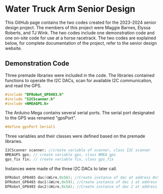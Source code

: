 # Water Truck Arm Senior Design
This GitHub page contains the two codes created for the 2023-2024 senior design project. The members of this project were Maggie Barnes, Elyssa Roberts, and TJ Wink. The two codes include one demonstration code and one on-site code for use at a horse racetrack. The two codes are explained below, for complete documentation of the project, refer to the senior design website.

## Demonstration Code
Three premade libraries were included in the code. The libraries contained functions to operate the I2C DACs, scan for available I2C communication, and read the GPS.
```c
#include "DFRobot_GP8403.h"
#include "I2CScanner.h"
#include <NMEAGPS.h>
```

The Arduino Mega contains several serial ports. The serial port designated to the GPS was renamed "gpsPort".
```c
#define gpsPort Serial1
```
Three variables and their classes were defined based on the premade libraries.
```c
I2CScanner scanner; //create variable of scanner, class I2C scanner
NMEAGPS gps; // create variable gps, class NMEA gps
gps_fix fix; // create variable fix, class gps_fix
```
Instances were made of the three I2C DACs to later call.
```c
DFRobot_GP8403 dac(&Wire,0x58); //Create instance of dac at address 0x58 on outside
DFRobot_GP8403 dac1(&Wire,0x59); //Create instance of dac 1 at address 0x59
DFRobot_GP8403 dac2(&Wire,0x5A); //Create instance of dac 2 at address 0x5A closest to center
```
